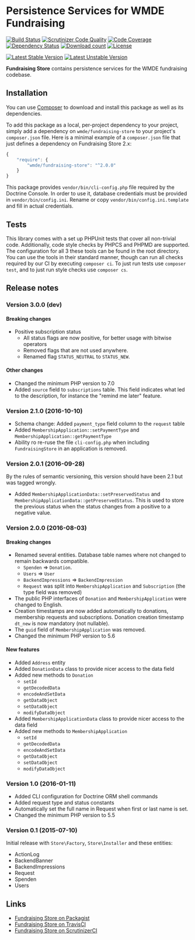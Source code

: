 # Persistence Services for WMDE Fundraising

[![Build Status](https://secure.travis-ci.org/wmde/FundraisingStore.png?branch=master)](http://travis-ci.org/wmde/FundraisingStore)
[![Scrutinizer Code Quality](https://scrutinizer-ci.com/g/wmde/FundraisingStore/badges/quality-score.png?b=master)](https://scrutinizer-ci.com/g/wmde/FundraisingStore/?branch=master)
[![Code Coverage](https://scrutinizer-ci.com/g/wmde/FundraisingStore/badges/coverage.png?b=master)](https://scrutinizer-ci.com/g/wmde/FundraisingStore/?branch=master)
[![Dependency Status](https://www.versioneye.com/php/wmde:fundraising-store/dev-master/badge.svg)](https://www.versioneye.com/php/wmde:fundraising-store/dev-master)
[![Download count](https://poser.pugx.org/wmde/fundraising-store/d/total.png)](https://packagist.org/packages/wmde/fundraising-store)
[![License](https://poser.pugx.org/wmde/fundraising-store/license.svg)](https://packagist.org/packages/wmde/fundraising-store)

[![Latest Stable Version](https://poser.pugx.org/wmde/fundraising-store/version.png)](https://packagist.org/packages/wmde/fundraising-store)
[![Latest Unstable Version](https://poser.pugx.org/wmde/fundraising-store/v/unstable.svg)](//packagist.org/packages/wmde/fundraising-store)

**Fundraising Store** contains persistence services for the WMDE fundraising codebase.

## Installation

You can use [Composer](http://getcomposer.org/) to download and install
this package as well as its dependencies.

To add this package as a local, per-project dependency to your project, simply add a
dependency on `wmde/fundraising-store` to your project's `composer.json` file.
Here is a minimal example of a `composer.json` file that just defines a dependency on
Fundraising Store 2.x:

```js
{
    "require": {
        "wmde/fundraising-store": "^2.0.0"
    }
}
```

This package provides `vendor/bin/cli-config.php` file required by the Doctrine Console. In order to use it,
database credentials must be provided in `vendor/bin/config.ini`. Rename or copy `vendor/bin/config.ini.template`
and fill in actual credentials.

## Tests

This library comes with a set up PHPUnit tests that cover all non-trivial code. Additionally, code
style checks by PHPCS and PHPMD are supported. The configuration for all 3 these tools can be found
in the root directory. You can use the tools in their standard manner, though can run all checks
required by our CI by executing `composer ci`. To just run tests use `composer test`, and to just
run style checks use `composer cs`.

## Release notes

### Version 3.0.0 (dev)

#### Breaking changes

* Positive subscription status
   * All status flags are now positive, for better usage with bitwise operators
   * Removed flags that are not used anywhere.
   * Renamed flag `STATUS_NEUTRAL` to `STATUS_NEW`.
   
#### Other changes
   
* Changed the minimum PHP version to 7.0
* Added `source` field to `subscriptions` table. This field indicates what led to the description,
  for instance the "remind me later" feature.

### Version 2.1.0 (2016-10-10)

* Schema change: Added `payment_type` field column to the `request` table
* Added `MembershipApplication::setPaymentType` and `MembershipApplication::getPaymentType`
* Ability ro re-ruse the file `cli-config.php` when including `FundraisingStore` in an application is removed.

### Version 2.0.1 (2016-09-28)

By the rules of semantic versioning, this version should have been 2.1 but was tagged wrongly.

* Added `MembershipApplicationData::setPreservedStatus` and `MembershipApplicationData::getPreservedStatus`. 
  This is used to store the previous status when the status changes from a positive to a negative value.

### Version 2.0.0 (2016-08-03)

#### Breaking changes

* Renamed several entities. Database table names where not changed to remain backwards compatible.
	* `Spenden` => `Donation`.
	* `Users` => `User`
	* `BackendImpressions` => `BackendImpression`
	* `Request` was split into `MembershipApplication` and `Subscription` (the type field was removed)
* The public PHP interfaces of `Donation` and `MembershipApplication` were changed to English.
* Creation timestamps are now added automatically to donations, membership requests and subscriptions. Donation creation 
  timestamp `dt_new` is now mandatory (not nullable).
* The `guid` field of `MembershipApplication` was removed.
* Changed the minimum PHP version to 5.6

#### New features

* Added `Address` entity
* Added `DonationData` class to provide nicer access to the data field
* Added new methods to `Donation`
	* `setId`
	* `getDecodedData`
	* `encodeAndSetData`
	* `getDataObject`
	* `setDataObject`
	* `modifyDataObject`
* Added `MembershipApplicationData` class to provide nicer access to the data field
* Added new methods to `MembershipApplication`
	* `setId`
	* `getDecodedData`
	* `encodeAndSetData`
	* `getDataObject`
	* `setDataObject`
	* `modifyDataObject`

### Version 1.0 (2016-01-11)

* Added CLI configuration for Doctrine ORM shell commands
* Added request type and status constants
* Automatically set the full name in Request when first or last name is set.
* Changed the minimum PHP version to 5.5

### Version 0.1 (2015-07-10)

Initial release with `Store\Factory`, `Store\Installer` and these entities:

* ActionLog
* BackendBanner
* BackendImpressions
* Request
* Spenden
* Users

## Links

* [Fundraising Store on Packagist](https://packagist.org/packages/wmde/fundraising-store)
* [Fundraising Store on TravisCI](https://travis-ci.org/wmde/FundraisingStore)
* [Fundraising Store on ScrutinizerCI](https://scrutinizer-ci.com/g/wmde/FundraisingStore)
